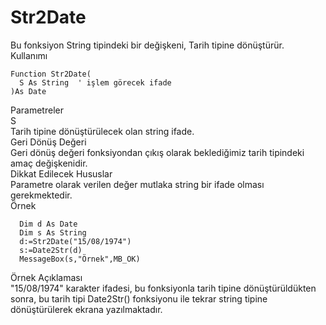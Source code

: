 # Str2Date

Bu fonksiyon String tipindeki bir değişkeni, Tarih tipine dönüştürür.\
Kullanımı

```
Function Str2Date(
  S As String  ' işlem görecek ifade
)As Date
```

Parametreler\
S\
Tarih tipine dönüştürülecek olan string ifade.\
Geri Dönüş Değeri\
Geri dönüş değeri fonksiyondan çıkış olarak beklediğimiz tarih tipindeki amaç değişkenidir.\
Dikkat Edilecek Hususlar\
Parametre olarak verilen değer mutlaka string bir ifade olması gerekmektedir.\
Örnek

```
  Dim d As Date
  Dim s As String
  d:=Str2Date("15/08/1974")
  s:=Date2Str(d)
  MessageBox(s,"Örnek",MB_OK)
```

Örnek Açıklaması\
"15/08/1974" karakter ifadesi, bu fonksiyonla tarih tipine dönüştürüldükten sonra, bu tarih tipi Date2Str() fonksiyonu ile tekrar string tipine dönüştürülerek ekrana yazılmaktadır.
